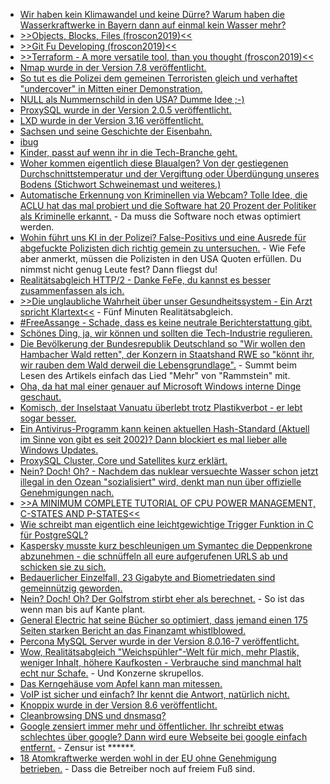 * [Wir haben kein Klimawandel und keine Dürre? Warum haben die Wasserkraftwerke in Bayern dann auf einmal kein Wasser mehr?](https://www.sonnenseite.com/de/energie/der-wasserkraft-geht-in-bayern-das-wasser-aus.html)
* [>>Objects, Blocks, Files (froscon2019)<<](https://cdn.media.ccc.de/events/froscon/2019/h264-hd/froscon2019-2447-deu-Objects_Blocks_Files_hd.mp4)
* [>>Git Fu Developing (froscon2019)<<](https://cdn.media.ccc.de/events/froscon/2019/h264-hd/froscon2019-2413-eng-Git_Fu_Developing_hd.mp4)
* [>>Terraform - A more versatile tool, than you thought (froscon2019)<<](https://cdn.media.ccc.de/events/froscon/2019/h264-hd/froscon2019-2365-deu-Terraform_-_A_more_versatile_tool_than_you_thought_hd.mp4
)
* [Nmap wurde in der Version 7.8 veröffentlicht.](https://www.pro-linux.de/news/1/27337/nmap-780-kommt-mit-npcap-und-vielen-verbesserungen.html)
* [So tut es die Polizei dem gemeinen Terroristen gleich und verhaftet "undercover" in Mitten einer Demonstration.](https://blog.fefe.de/?ts=a3af87d6)
* [NULL als Nummernschild in den USA? Dumme Idee ;-)](https://blog.fefe.de/?ts=a3af191d)
* [ProxySQL wurde in der Version 2.0.5 veröffentlicht.](https://www.percona.com/blog/2019/08/12/proxysql-2-0-5-and-proxysql-admin-tool/)
* [LXD wurde in der Version 3.16 veröffentlicht.](https://lwn.net/Articles/795992/rss)
* [Sachsen und seine Geschichte der Eisenbahn.](https://www.so-geht-saechsisch.de/arbeiten-und-erfinden/kreativwirtschaft/verbundenheit-episode-1-leidenschaft-ein-liebesbrief-an-sachsen/)
* [ibug](http://www.ibug-art.de/)
* [Kinder, passt auf wenn ihr in die Tech-Branche geht.](https://ma.ttias.be/time-for-change-going-independent/)
* [Woher kommen eigentlich diese Blaualgen? Von der gestiegenen Durchschnittstemperatur und der Vergiftung oder Überdüngung unseres Bodens (Stichwort Schweinemast und weiteres.)](https://www.sonnenseite.com/de/umwelt/wieder-blaualgen-alarm-schon-mindestens-32-badeverbote.html)
* [Automatische Erkennung von Kriminellen via Webcam? Tolle Idee, die ACLU hat das mal probiert und die Software hat 20 Prozent der Politiker als Kriminelle erkannt.](https://blog.fefe.de/?ts=a3ac0247) - Da muss die Software noch etwas optimiert werden.
* [Wohin führt uns KI in der Polizei? False-Positivs und eine Ausrede für abgefuckte Polizisten dich richtig gemein zu untersuchen.](https://blog.fefe.de/?ts=a3adb3f2) - Wie Fefe aber anmerkt, müssen die Polizisten in den USA Quoten erfüllen. Du nimmst nicht genug Leute fest? Dann fliegst du!
* [Realitätsabgleich HTTP/2 - Danke FeFe, du kannst es besser zusammenfassen als ich.](https://blog.fefe.de/?ts=a3adeb1a)
* [>>Die unglaubliche Wahrheit über unser Gesundheitssystem - Ein Arzt spricht Klartext<<](https://www.welt-im-wandel.tv/video/die-unglaubliche-wahrheit-ueber-unser-gesundheitssystem-ein-arzt-spricht-klartext/) - Fünf Minuten Realitätsabgleich.
* [#FreeAssange - Schade, dass es keine neutrale Berichterstattung gibt.](https://weltnetz.tv/video/2041-wir-brechen-das-schweigen-freeassange)
* [Schönes Ding, ja, wir können und sollten die Tech-Industrie regulieren.](https://opensource.com/article/19/8/4-misconceptions-ethics-and-bias-ai)
* [Die Bevölkerung der Bundesrepublik Deutschland so "Wir wollen den Hambacher Wald retten", der Konzern in Staatshand RWE so "könnt ihr, wir rauben dem Wald derweil die Lebensgrundlage".](https://www.sonnenseite.com/de/wirtschaft/greenpeace-studie-rwes-braunkohletagebau-trocknet-hambacher-wald-aus.html) - Summt beim Lesen des Artikels einfach das Lied "Mehr" von "Rammstein" mit.
* [Oha, da hat mal einer genauer auf Microsoft Windows interne Dinge geschaut.](https://blog.fefe.de/?ts=a3ad319b)
* [Komisch, der Inselstaat Vanuatu überlebt trotz Plastikverbot - er lebt sogar besser.](https://netzfrauen.org/2019/08/14/vanuatu-3/)
* [Ein Antivirus-Programm kann keinen aktuellen Hash-Standard (Aktuell im Sinne von gibt es seit 2002)? Dann blockiert es mal lieber alle Windows Updates.](https://blog.fefe.de/?ts=a3aa5e9c)
* [ProxySQL Cluster, Core und Satellites kurz erklärt.](https://www.percona.com/blog/2019/08/14/how-to-manage-proxysql-cluster-with-core-and-satellite-nodes/)
* [Nein? Doch! Oh? - Nachdem das nuklear versuechte Wasser schon jetzt illegal in den Ozean "sozialisiert" wird, denkt man nun über offizielle Genehmigungen nach.](https://netzfrauen.org/2019/08/14/fukushima-5/)
* [>>A MINIMUM COMPLETE TUTORIAL OF CPU POWER MANAGEMENT, C-STATES AND P-STATES<<](https://metebalci.com/blog/a-minimum-complete-tutorial-of-cpu-power-management-c-states-and-p-states/)
* [Wie schreibt man eigentlich eine leichtgewichtige Trigger Funktion in C für PostgreSQL?](https://www.percona.com/blog/2019/08/15/faster-lightweight-trigger-function-in-c-for-postgresql/)
* [Kaspersky musste kurz beschleunigen um Symantec die Deppenkrone abzunehmen - die schnüffeln all eure aufgerufenen URLS ab und schicken sie zu sich.](https://blog.fefe.de/?ts=a3ab4553)
* [Bedauerlicher Einzelfall, 23 Gigabyte and Biometriedaten sind gemeinnützig geworden.](https://blog.fefe.de/?ts=a3ab47b6)
* [Nein? Doch! Oh? Der Golfstrom stirbt eher als berechnet.](https://blog.fefe.de/?ts=a3ab4a94) - So ist das wenn man bis auf Kante plant.
* [General Electric hat seine Bücher so optimiert, dass jemand einen 175 Seiten starken Bericht an das Finanzamt whistlblowed.](https://blog.fefe.de/?ts=a3ab5177)
* [Percona MySQL Server wurde in der Version 8.0.16-7 veröffentlicht.](https://www.percona.com/blog/2019/08/15/percona-server-for-mysql-8-0-16-7-is-now-available/)
* [Wow, Realitätsabgleich "Weichspühler"-Welt für mich, mehr Plastik, weniger Inhalt, höhere Kaufkosten - Verbrauche sind manchmal halt echt nur Schafe.](https://netzfrauen.org/2019/08/15/weichspueler/) - Und Konzerne skrupellos.
* [Das Kerngehäuse vom Apfel kann man mitessen.](https://www.smarticular.net/apfelkerne-kerngehaeuse-mitessen-verwerten-gesund/)
* [VoIP ist sicher und einfach? Ihr kennt die Antwort, natürlich nicht.](https://blog.fefe.de/?ts=a3a814a7)
* [Knoppix wurde in der Version 8.6 veröffentlicht.](http://www.phoronix.com/scan.php?page=news_item&px=Knoppix-8.6-Released)
* [Cleanbrowsing DNS und dnsmasq?](https://odoepner.wordpress.com/2019/08/17/cleanbrowsing-dnsmasq/)
* [Google zensiert immer mehr und öffentlicher. Ihr schreibt etwas schlechtes über google? Dann wird eure Webseite bei google einfach entfernt.](https://tuxproject.de/blog/2019/08/google-erklaert-dem-freien-web-den-krieg/) - Zensur ist ******.
* [18 Atomkraftwerke werden wohl in der EU ohne Genehmigung betrieben.](https://blog.fefe.de/?ts=a3a91854) - Dass die Betreiber noch auf freiem Fuß sind.
